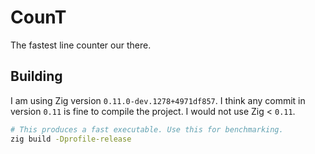 # CounT

The fastest line counter our there.

## Building

I am using Zig version `0.11.0-dev.1278+4971df857`.
I think any commit in version `0.11` is fine to compile the project.
I would not use Zig < `0.11`.

```bash
# This produces a fast executable. Use this for benchmarking.
zig build -Dprofile-release
```